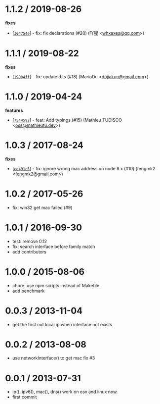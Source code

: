 1.1.2 / 2019-08-26
==================

**fixes**

* [[`304754e`](http://github.com/node-modules/address/commit/304754ea4ef0dd34db7ba34745f4f4543afc064c)] - fix: fix
  declarations (#20) (吖猩 <<whxaxes@qq.com>>)

1.1.1 / 2019-08-22
==================

**fixes**

* [[`19884ff`](http://github.com/node-modules/address/commit/19884ffbe9ad75f9a66889a031db4b806da1f822)] - fix: update
  d.ts (#18) (MarioDu <<dujiakun@gmail.com>>)

1.1.0 / 2019-04-24
==================

**features**

* [[`7544592`](http://github.com/node-modules/address/commit/75445923a6f737fc21e3cf592f749bf014b7b4ce)] - feat: Add
  typings (#15) (Mathieu TUDISCO <<oss@mathieutu.dev>>)

1.0.3 / 2017-08-24
==================

**fixes**

* [[`ed491c5`](http://github.com/node-modules/address/commit/ed491c5bd353118e4e4d384f47f13c3e1cfeb80e)] - fix: ignore
  wrong mac address on node 8.x (#10) (fengmk2 <<fengmk2@gmail.com>>)

1.0.2 / 2017-05-26
==================

* fix: win32 get mac failed (#9)

1.0.1 / 2016-09-30
==================

* test: remove 0.12
* fix: search interface before family match
* add contributors

1.0.0 / 2015-08-06
==================

* chore: use npm scripts instead of Makefile
* add benchmark

0.0.3 / 2013-11-04
==================

* get the first not local ip when interface not exists

0.0.2 / 2013-08-08
==================

* use networkInterface() to get mac fix #3

0.0.1 / 2013-07-31
==================

* ip(), ipv6(), mac(), dns() work on osx and linux now.
* first commit
